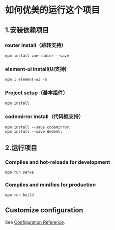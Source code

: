 # 如何优美的运行这个项目

## 1.安装依赖项目
### router install（跳转支持）

```
npm install vue-router --save
```

### element-ui install(UI支持)

```
npm i element-ui -S
```

### Project setup（基本组件）
```
npm install
```

### codemirror install（代码框支持）
```
npm install --save codemirror;
npm install --save dedent;
```

## 2.运行项目
### Compiles and hot-reloads for development
```
npm run serve
```

### Compiles and minifies for production
```
npm run build
```

## Customize configuration
See [Configuration Reference](https://cli.vuejs.org/config/).


